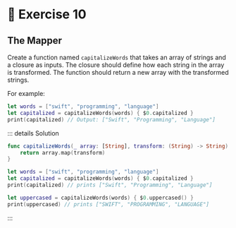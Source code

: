 # 🤯 Exercise 10

## The Mapper

Create a function named `capitalizeWords` that takes an array of strings and a closure as inputs. The closure should define how each string in the array is transformed. The function should return a new array with the transformed strings.

For example:

```swift
let words = ["swift", "programming", "language"]
let capitalized = capitalizeWords(words) { $0.capitalized }
print(capitalized) // Output: ["Swift", "Programming", "Language"]
```

::: details Solution

```swift
func capitalizeWords(_ array: [String], transform: (String) -> String) -> [String] {
    return array.map(transform)
}

let words = ["swift", "programming", "language"]
let capitalized = capitalizeWords(words) { $0.capitalized }
print(capitalized) // prints ["Swift", "Programming", "Language"]

let uppercased = capitalizeWords(words) { $0.uppercased() }
print(uppercased) // prints ["SWIFT", "PROGRAMMING", "LANGUAGE"]
```

:::
